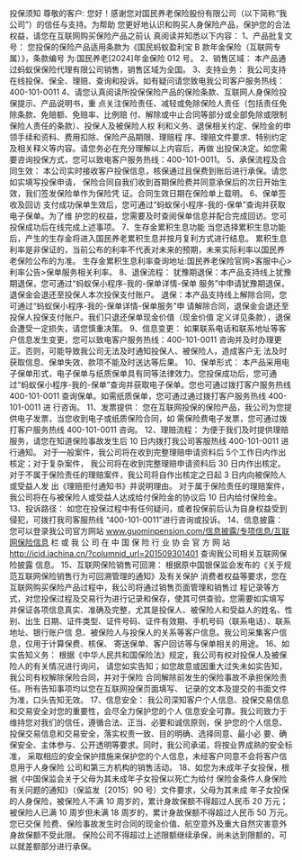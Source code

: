 投保须知
尊敬的客户:
您好！感谢您对国民养老保险股份有限公司（以下简称“我公司”）的信任与支持。为帮助
您更好地认识和购买人身保险产品，保护您的合法权益，请您在互联网购买保险产品之前认
真阅读并知悉以下内容：
1、产品批复文号：
您投保的保险产品适用条款为《国民蚂蚁盈利宝 B 款年金保险（互联网专属）》，条款编号
为:国民养老[2024]年金保险 012 号。
2、销售区域：
本产品通过蚂蚁保保险代理有限公司销售，销售区域为全国。
3、支持业务：
我公司支持在线投保、保全、理赔、查询和投诉。如有疑问请您致电我公司客户服务热线：
400-101-0011
4、请您认真阅读所投保保险产品的保险条款、互联网人身保险投保提示、产品说明书，重
点关注保险责任、减轻或免除保险人责任（包括责任免除条款、免赔额、免赔率、比例赔
付、解除或中止合同等部分或全部免除或限制保险人责任的条款）、投保人及被保险人权
利和义务、退保相关约定、保险金的申领手续和资料、费用扣除、保险产品期限、理赔程
序、理赔文件要求、特别约定及相关释义等内容。请您务必在充分理解以上内容后，再做
出投保决定。如您需要咨询投保方式，您可以致电客户服务热线：400-101-0011。
5、承保流程及合同生效：
本公司实时接收客户投保信息，核保通过且保费到账后进行承保。请您如实填写投保申请，
保险合同自我们收到首期保险费并同意承保后的次日开始生效，我们签发保险单作为保险凭
证。合同生效日期在保险单上载明。
6、保单签收及回访
支付成功保单生效后，您可通过“蚂蚁保小程序-我的-保单”查询并获取电子保单。为了维
护您的权益，您需要及时查阅保单信息并配合完成回访。您可投保成功后在线完成上述事项。
7、生存金累积生息功能
当您选择累积生息功能后，产生的生存金将进入国民养老累积生息并按月复利方式进行结息。
累积生息利率是非保证的，当前公布的利率不代表对未来的预期，未来实际利率以国民养
老保险公布的为准。
生存金累积生息利率查询地址:国民养老保险官网>客服中心>利率公告>保单服务相关利率。
8、退保流程：
犹豫期退保：本产品支持线上犹豫期退保，您可通过“蚂蚁保小程序-我的-保单详情-保单
服务”中申请犹豫期退保，退保金会退还至投保人本次投保支付账户。
退保：本产品支持线上解除合同，您可通过“蚂蚁保小程序-我的-保单详情-保单服务”申
请解除合同，退保金会退还至投保人投保支付账户。我们只退还保单现金价值（现金价值
定义详见条款），退保会遭受一定损失，请您慎重决策。
9、信息变更：
如果联系电话和联系地址等客户信息发生变更，您可以致电客户服务热线：400-101-0011
咨询并及时办理更正。否则，可能导致我公司无法及时通知投保人、被保险人，造成客户无
法及时获取信息、保单失效、款项不能及时送达等后果。
10、保单形式：
本产品采用电子保单形式，电子保单与纸质保单具有同等法律效力。您投保成功后，您可通
过“蚂蚁保小程序-我的-保单”查询并获取电子保单。您也可通过拨打客户服务热线
400-101-0011 查询保单。如需纸质保单，您可通过通过拨打客户服务热线 400-101-0011 进
行咨询。
11、发票提供：
您在互联网投保的保险产品，我公司为您提供电子发票，当您收到电子或纸质保险合同，如
需保险费电子发票，您可通过拨打客户服务热线 400-101-0011 咨询。
12、理赔流程：
为便于我们及时提供理赔服务，请您在知道保险事故发生后 10 日内拨打我公司客服热线
400-101-0011 进行通知。
对于一般案件，我公司将在收到完整理赔申请资料后 5个工作日内作出核定；对于复杂案件，
我公司将在收到完整理赔申请资料后 30 日内作出核定。
对于不属于保险责任的理赔案件，我公司将自作出核定之日起 3 日内向被保险人或受益人发
出《理赔拒付通知书》并说明理由。
对于属于保险责任的理赔案件，我公司将在与被保险人或受益人达成给付保险金的协议后
10 日内给付保险金。
13、投诉路径：
如您在投保过程中有任何疑问，或者投保前后认为自身权益受到侵犯，可拨打我司客服热线
“400-101-0011”进行咨询或投诉。
14、信息披露：
您可以登录我公司官方网站 www.guominpension.com/信息披露/专项信息/互联网保险信息
栏 或 我 公 司 在 中 国 保 险 行 业 协 会 官 方 网 站
http://icid.iachina.cn/?columnid_url=201509301401 查询我公司相关互联网保险披露
信息。
15、互联网保险销售可回溯：
根据原中国银保监会发布的《关于规范互联网保险销售行为可回溯管理的通知》及有关保护
消费者权益等要求，您在互联网购买保险产品过程中，我公司将通过销售页面管理和销售过
程记录等方式，对您投保过程及交易行为进行记录和保存，使其可供查验。您需要如实填写
并保证各项信息真实、准确及完整，尤其是投保人、被保险人和受益人的姓名、性别、出生
日期、证件类型、证件号码、证件有效期、手机号码（联系电话）、联系地址、银行账户信
息、被保险人与投保人的关系等客户信息。我公司采集客户信息，仅用于计算保费、核保、
寄送保单、客户回访等与保单相关的用途。
16、如实告知义务：
根据《中华人民共和国保险法》规定，我公司有权对投保人及被保险人的有关情况进行询问，
请您如实告知；如您故意或因重大过失未如实告知，我公司有权解除保险合同，并对于保险
合同解除前发生的保险事故不承担保险责任。所有告知事项均以您在互联网投保页面填写、
记录的文本及提交的书面文件为准，口头告知无效。
17、信息安全：
我公司深知客户个人信息、投保交易信息和交易安全对您的重要性，会尽全力保护您的个人
信息安全可靠。我公司致力于维持您对我们的信任，遵循合法、正当、必要和诚信原则，保
护您的个人信息、投保交易信息和交易安全，落实权责一致、目的明确、选择同意、最小必
要、确保安全、主体参与、公开透明等要求。同时，我公司承诺，将按业界成熟的安全标准，
采取相应的安全保护措施来保护您的个人信息，未经客户同意不会将客户信息用于人身保险
公司和第三方机构的销售活动。
18、如您为未成年子女投保，根据《中国保监会关于父母为其未成年子女投保以死亡为给付
保险金条件人身保险有关问题的通知》（保监发〔2015〕90 号）文件要求，父母为其未成
年子女投保的人身保险，被保险人不满 10 周岁的，累计身故保额不得超过人民币 20 万元；
被保险人已满 10 周岁但未满 18 周岁的，累计身故保额不得超过人民币 50 万元。您已交保
险费、保险事故发生时合同的现金价值、航空意外及重大自然灾害意外身故保额不受此限。
保险公司不得超过上述限额继续承保，尚未达到限额的，可以就差额部分进行承保。
